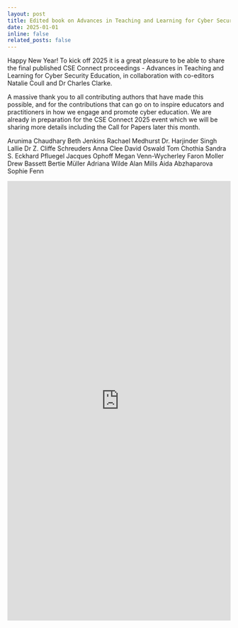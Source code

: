 ```yaml
---
layout: post
title: Edited book on Advances in Teaching and Learning for Cyber Security Education
date: 2025-01-01
inline: false
related_posts: false
---
```


Happy New Year! To kick off 2025 it is a great pleasure to be able to share the final published CSE Connect proceedings - Advances in Teaching and Learning for Cyber Security Education, in collaboration with co-editors Natalie Coull and Dr Charles Clarke.

A massive thank you to all contributing authors that have made this possible, and for the contributions that can go on to inspire educators and practitioners in how we engage and promote cyber education. We are already in preparation for the CSE Connect 2025 event which we will be sharing more details including the Call for Papers later this month.

Arunima Chaudhary Beth Jenkins Rachael Medhurst Dr. Harjinder Singh Lallie Dr Z. Cliffe Schreuders Anna Clee David Oswald Tom Chothia Sandra S. Eckhard Pfluegel Jacques Ophoff Megan Venn-Wycherley Faron Moller Drew Bassett Bertie Müller Adriana Wilde Alan Mills Aida Abzhaparova Sophie Fenn

<p style="text-align:center;">
<iframe src="https://www.linkedin.com/embed/feed/update/urn:li:share:7280534058743332866" height="990" width="504" frameborder="0" allowfullscreen="" title="Embedded post"></iframe>
</p>

